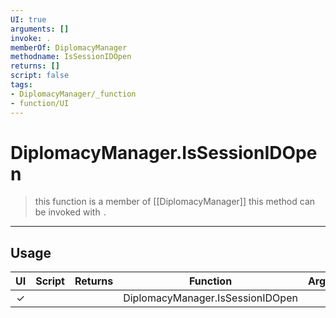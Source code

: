 ```yaml
---
UI: true
arguments: []
invoke: .
memberOf: DiplomacyManager
methodname: IsSessionIDOpen
returns: []
script: false
tags:
- DiplomacyManager/_function
- function/UI
---
```

# DiplomacyManager.IsSessionIDOpen
> this function is a member of [[DiplomacyManager]]
> this method can be invoked with `.`
-----
## Usage
|  UI | Script | Returns | Function | Arguments |
|:---:|:------:|-------:|:--------:|:---------|
|✓| ||DiplomacyManager.IsSessionIDOpen||
